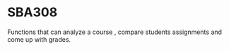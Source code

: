 # SBA308

Functions that can analyze a course , compare students assignments and come up with grades. 